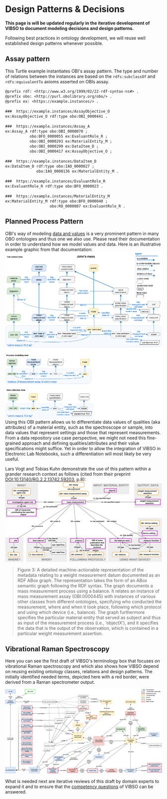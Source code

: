 # Design Patterns & Decisions
 
**This page is will be updated regularly in the iterative development of VIBSO to document modeling decisions and design patterns.**

Following best practices in ontology development, we will reuse well established design patterns whenever possible.

## Assay pattern
<div id="container"></div>
<script>
  fetch('images/asserted_obi_assay_pattern.html')
    .then(response => response.text())
    .then(data => {
      document.getElementById('container').innerHTML = data;
    });
</script>

This Turtle example instantiates OBI's assay pattern. The type and number of relations between the instances are based on the `rdfs:subclassOf` and `rdfs:equivalentTo` axioms asserted on OBIs assay. 
```
@prefix rdf: <http://www.w3.org/1999/02/22-rdf-syntax-ns#> .
@prefix obo: <http://purl.obolibrary.org/obo/> .
@prefix ex: <https://example.instances/> .

###  https://example.instances/AssayObjective_O
ex:AssayObjective_O rdf:type obo:OBI_0000441 .

###  https://example.instances/Assay_A
ex:Assay_A rdf:type obo:OBI_0000070 ;
           obo:BFO_0000055 ex:EvaluantRole_R ;
           obo:OBI_0000293 ex:MaterialEntity_M ;
           obo:OBI_0000299 ex:DataItem_D ;
           obo:OBI_0000417 ex:AssayObjective_O ;

###  https://example.instances/DataItem_D
ex:DataItem_D rdf:type obo:IAO_0000027 ;
              obo:IAO_0000136 ex:MaterialEntity_M .

###  https://example.instances/EvaluantRole_R
ex:EvaluantRole_R rdf:type obo:BFO_0000023 .

###  https://example.instances/MaterialEntity_M
ex:MaterialEntity_M rdf:type obo:BFO_0000040 ;
                    obo:RO_0000087 ex:EvaluantRole_R .
```

## Planned Process Pattern
 OBI's way of modeling [data and values](https://github.com/obi-ontology/obi/wiki/Data-and-Values) is a very prominent pattern in many OBO ontologies and thus one we also use. Please read their documentation in order to understand how we model values and data. Here is an illustrative example graphic from that documentation:  ![measurement process pattern example](images/data_john_mass.png) Using this OBI pattern allows us to differentiate data values of qualities (aka attributes) of a material entity, such as the spectroscope or sample, into data values that represent settings and those that represent measurements. From a data repository use case perspective, we might not need this fine-grained approach and defining qualities/attributes and their value specifications might suffice. Yet in order to allow the integration of VIBSO in Electronic Lab Notebooks, such a differentiation will most likely be very useful.

Lars Vogt and Tobias Kuhn demonstrate the use of this pattern within a grander research context as follows (cited from their preprint [DOI:10.13140/RG.2.2.13742.59203](http://doi.org/10.13140/RG.2.2.13742.59203), p.8):
![measurement process pattern example](images/Fig4_10.13140_RG.2.2.13742.59203.png)

 > Figure 3: A detailed machine-actionable representation of the metadata relating to a weight measurement datum documented as an RDF ABox graph. The representation takes the form of an ABox semantic graph following the RDF syntax. The graph documents a mass measurement process using a balance. It relates an instance of mass measurement assay (OBI:0000445) with instances of various other classes from different ontologies, specifying who conducted the measurement, where and when it took place, following which protocol and using which device (i.e., balance). The graph furthermore specifies the particular material entity that served as subject and thus as input of the measurement process (i.e., ‘objectX’), and it specifies the data that is the output of the observation, which is contained in a particular weight measurement assertion.


## Vibrational Raman Spectroscopy

Here you can see the first draft of VIBSO's terminology box that focuses on vibrational Raman spectroscopy and which also shows how VIBSO depend on reusing existing ontology classes, relations and design patterns. The initially identified needed terms, depicted here with a red border, were derived from a Raman spectrometer output.

![Raman spectroscopy terminology box](images/VIBSO_Raman_Tbox.png)

What is needed next are iterative reviews of this draft by domain experts to expand it and to ensure that the [competency questions](competency_questions.md) of VIBSO can be answered. 